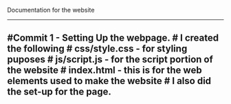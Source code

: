 Documentation for the website

------------------------------------------------------------------------------------------------------- 
#Commit 1 - Setting Up the webpage.
    # I created the following
        # css/style.css - for styling puposes
        # js/script.js  - for the script portion of the website
        # index.html - this is for the web elements used to make the website
    # I also did the set-up for the page.
------------------------------------------------------------------------------------------------------- 